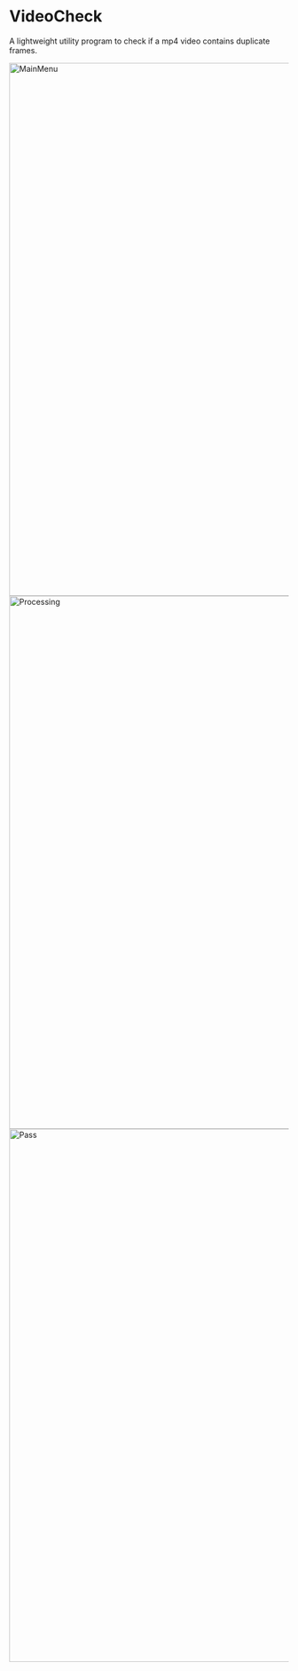 # VideoCheck
A lightweight utility program to check if a mp4 video contains duplicate frames.

<img width="960" alt="MainMenu" src="https://user-images.githubusercontent.com/23482652/188745478-0404c16c-ac8d-4d62-a6f9-a816b5d1ca7a.PNG">
<img width="960" alt="Processing" src="https://user-images.githubusercontent.com/23482652/188745510-2bef2375-0682-42a7-b378-038e647fd19a.PNG">
<img width="960" alt="Pass" src="https://user-images.githubusercontent.com/23482652/188745499-cfce514f-917e-4167-a135-0210d2d4806a.PNG">


